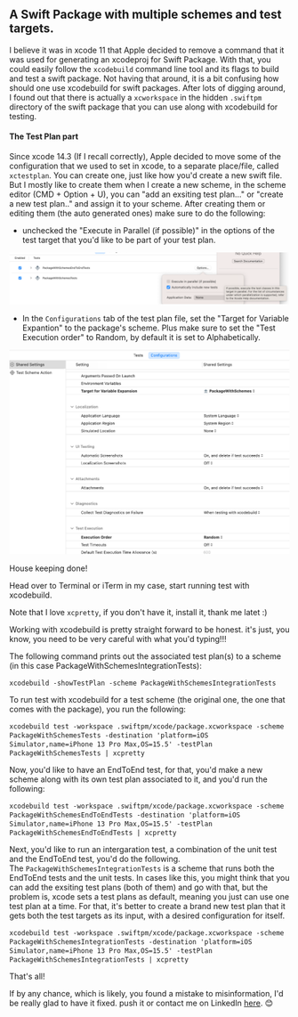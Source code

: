 ## A Swift Package with multiple schemes and test targets.

I believe it was in xcode 11 that Apple decided to remove a command that it was used for generating an xcodeproj for Swift Package. With that, you could easily follow the `xcodebuild` command line tool and its flags to build and test a swift package. Not having that around, it is a bit confusing how should one use xcodebuild for swift packages. After lots of digging around, I found out that there is actually a `xcworkspace` in the hidden `.swiftpm` directory of the swift package that you can use along with xcodebuild for testing.

#### The Test Plan part

Since xcode 14.3 (If I recall correctly), Apple decided to move some of the configuration that we used to set in xcode, to a separate place/file, called `xctestplan`. You can create one, just like how you'd create a new swift file. But I mostly like to create them when I create a new scheme, in the scheme editor (CMD + Option + U), you can "add an exsiting test plan..." or "create a new test plan.." and assign it to your scheme. After creating them or editing them (the auto generated ones) make sure to do the following:
* unchecked the "Execute in Parallel (if possible)" in the options of the test target that you'd like to be part of your test plan.
<p>
<img src="Images/1.png" >
<p/>

* In the `Configurations` tab of the test plan file, set the "Target for Variable Expantion" to the package's scheme. Plus make sure to set the "Test Execution order" to Random, by default it is set to Alphabetically.

<p>
<img src="Images/2.png" >
<p/>


House keeping done!


Head over to Terminal or iTerm in my case, start running test with xcodebuild.

Note that I love `xcpretty`, if you don't have it, install it, thank me latet :)

Working with xcodebuild is pretty straight forward to be honest. it's just, you know, you need to be very careful with what you'd typing!!!

The following command prints out the associated test plan(s) to a scheme (in this case PackageWithSchemesIntegrationTests):
```
xcodebuild -showTestPlan -scheme PackageWithSchemesIntegrationTests
```

To run test with xcodebuild for a test scheme (the original one, the one that comes with the package), you run the following:

```
xcodebuild test -workspace .swiftpm/xcode/package.xcworkspace -scheme PackageWithSchemesTests -destination 'platform=iOS Simulator,name=iPhone 13 Pro Max,OS=15.5' -testPlan PackageWithSchemesTests | xcpretty
```

Now, you'd like to have an EndToEnd test, for that, you'd make a new scheme along with its own test plan associated to it, and you'd run the following:

```
xcodebuild test -workspace .swiftpm/xcode/package.xcworkspace -scheme PackageWithSchemesEndToEndTests -destination 'platform=iOS Simulator,name=iPhone 13 Pro Max,OS=15.5' -testPlan PackageWithSchemesEndToEndTests | xcpretty
```

Next, you'd like to run an intergaration test, a combination of the unit test and the EndToEnd test, you'd do the following.<br/>
The `PackageWithSchemesIntegrationTests` is a scheme that runs both the EndToEnd tests and the unit tests. In cases like this, you might think that you can add the exsiting test plans (both of them) and go with that, but the problem is, xcode sets a test plans as default, meaning you just can use one test plan at a time. For that, it's better to create a brand new test plan that it gets both the test targets as its input, with a desired configuration for itself.

```
xcodebuild test -workspace .swiftpm/xcode/package.xcworkspace -scheme PackageWithSchemesIntegrationTests -destination 'platform=iOS Simulator,name=iPhone 13 Pro Max,OS=15.5' -testPlan PackageWithSchemesIntegrationTests | xcpretty
```



That's all!

If by any chance, which is likely, you found a mistake to misinformation, I'd be really glad to have it fixed. push it or contact me on LinkedIn [here](https://www.linkedin.com/in/mohamad-rahmani/). 😊